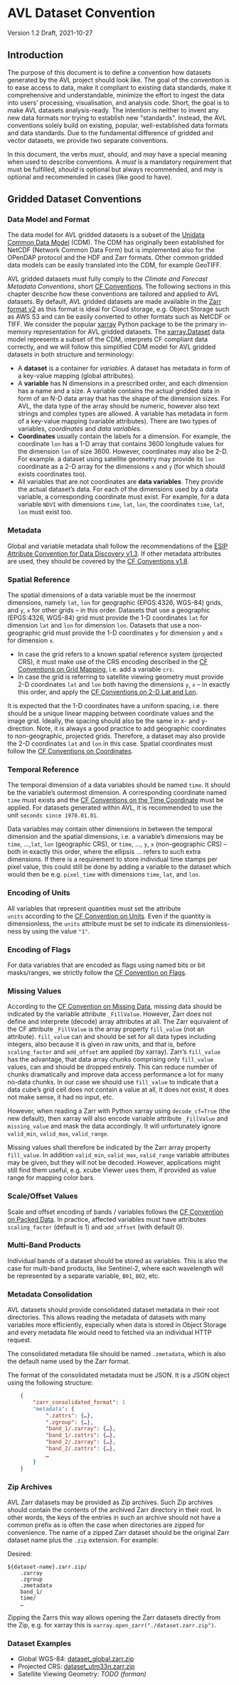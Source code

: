 # AVL Dataset Convention

Version 1.2 Draft, 2021-10-27


## Introduction

The purpose of this document is to define a convention how datasets generated 
by the AVL project should look like. The goal of the convention is to ease 
access to data, make it compliant to existing data standards, make it 
comprehensive and understandable, minimize the effort to ingest the data into 
users’ processing, visualisation, and analysis code. Short, the goal is to 
make AVL datasets analysis-ready.
The intention is neither to invent any new data formats nor trying to establish 
new "standards". Instead, the AVL conventions solely build on existing, 
popular, well-established data formats and data standards.
Due to the fundamental difference of gridded and vector datasets, we provide 
two separate conventions.

In this document, the verbs _must_, _should_, and _may_ have a special meaning 
when used to describe conventions. A _must_ is a mandatory requirement that 
must be fulfilled, _should_ is optional but always recommended, and 
_may_ is optional and recommended in cases (like good to have).

## Gridded Dataset Conventions

### Data Model and Format

The data model for AVL gridded datasets is a subset of the 
[Unidata Common Data Model] (CDM). The CDM has originally been established for 
NetCDF (Network Common Data Form) but is implemented also for the OPenDAP 
protocol and the HDF and Zarr formats. Other common gridded data models can be 
easily translated into the CDM, for example GeoTIFF.

AVL gridded datasets must fully comply to the _Climate and Forecast
Metadata Conventions_, short [CF Conventions]. The following sections in this 
chapter describe how these conventions are tailored and applied to AVL datasets.
By default, AVL gridded datasets are made available in the [Zarr format v2] as 
this format is ideal for Cloud storage, e.g. Object Storage such as AWS S3 and 
can be easily converted to other formats such as NetCDF or TIFF.
We consider the popular [xarray] Python package to be the primary in-memory 
representation for AVL gridded datasets. The [xarray.Dataset] data model 
represents a subset of the CDM, interprets CF compliant data correctly, and we 
will follow this simplified CDM model for AVL gridded datasets in both 
structure and terminology:

[Unidata Common Data Model]: https://www.unidata.ucar.edu/software/netcdf-java/v4.6/CDM/
[CF Conventions]: https://cfconventions.org/Data/cf-conventions/cf-conventions-1.8/cf-conventions.html
[Zarr format v2]: https://zarr.readthedocs.io/en/stable/spec/v2.html
[xarray]: http://xarray.pydata.org/
[xarray.Dataset]: http://xarray.pydata.org/en/stable/user-guide/data-structures.html#dataset

* A **dataset** is a container for _variables_. A dataset has metadata in form 
  of a key-value mapping (global attributes).
* A **variable** has N dimensions in a prescribed order, and each dimension 
  has a name and a size. A variable contains the actual gridded data in form of 
  an N-D data array that has the shape of the dimension sizes. For AVL, the 
  data type of the array should be numeric, however also text strings and 
  complex types are allowed. A variable has metadata in form of a key-value 
  mapping (variable attributes). There are two types of variables, 
  _coordinates_ and _data variables_.
* **Coordinates** usually contain the labels for a dimension. For example, 
  the coordinate `lon` has a 1-D array that contains 3600 longitude values for 
  the dimension `lon` of size 3600. However, coordinates may also be 2-D. 
  For example. a dataset using satellite geometry may provide its `lon` 
  coordinate as a 2-D array for the dimensions `x` and `y` (for which should 
  exists coordinates too).
* All variables that are not coordinates are **data variables**. 
  They provide the actual dataset’s data. For each of the dimensions used by a 
  data variable, a corresponding coordinate must exist. For example, for a 
  data variable `NDVI` with dimensions `time`, `lat`, `lon`, the coordinates
  `time`, `lat`, `lon` must exist too.

### Metadata

Global and variable metadata shall follow the recommendations of the 
[ESIP Attribute Convention for Data Discovery v1.3]. If other metadata 
attributes are used, they should be covered by the [CF Conventions v1.8].

[CF Conventions v1.8]: https://cfconventions.org/Data/cf-conventions/cf-conventions-1.8/cf-conventions.html
[ESIP Attribute Convention for Data Discovery v1.3]: https://wiki.esipfed.org/Attribute_Convention_for_Data_Discovery_1-3

### Spatial Reference

The spatial dimensions of a data variable must be the innermost dimensions, 
namely `lat`, `lon` for geographic (EPGS:4326, WGS-84) grids, and `y`, `x` 
for other grids – in this order.
Datasets that use a geographic (EPGS:4326, WGS-84) grid must provide the 
1-D coordinates `lat` for dimension `lat` and `lon` for dimension `lon`.
Datasets that use a non-geographic grid must provide the 1-D coordinates 
`y` for dimension `y` and `x` for dimension `x`. 

* In case the grid refers to a known spatial reference system (projected CRS), 
  it must make use of the CRS encoding described in the 
  [CF Conventions on Grid Mapping], i.e. add a variable `crs`.
* In case the grid is referring to satellite viewing geometry must provide 
  2-D coordinates `lat` and `lon` both having the dimensions `y`, `x` – 
  in exactly this order, and apply the [CF Conventions on 2-D Lat and Lon].

It is expected that the 1-D coordinates have a uniform spacing, i.e. there 
should be a unique linear mapping between coordinate values and the image grid. 
Ideally, the spacing should also be the same in x- and y-direction.
Note, it is always a good practice to add geographic coordinates to 
non-geographic, projected grids. Therefore, a dataset may also provide the 2-D 
coordinates `lat` and `lon` in this case. Spatial coordinates must follow 
the [CF Conventions on Coordinates].

[CF Conventions on Grid Mapping]: https://cfconventions.org/Data/cf-conventions/cf-conventions-1.8/cf-conventions.html#grid-mappings-and-projections
[CF Conventions on 2-D Lat and Lon]: https://cfconventions.org/Data/cf-conventions/cf-conventions-1.8/cf-conventions.html#_two_dimensional_latitude_longitude_coordinate_variables
[CF Conventions on Coordinates]: https://cfconventions.org/Data/cf-conventions/cf-conventions-1.8/cf-conventions.html#coordinate-types

### Temporal Reference

The temporal dimension of a data variables should be named `time`. It should be 
the variable’s outermost dimension. A corresponding coordinate named `time` 
must exists and the [CF Conventions on the Time Coordinate] must be applied.
For datasets generated within AVL, it is recommended to use the unit 
`seconds since 1970.01.01`.

Data variables may contain other dimensions in between the temporal dimension 
and the spatial dimensions, i.e. a variable’s dimensions may be 
`time`, …,`lat`, `lon` (geographic CRS), or `time`, …, `y`, `x` 
(non-geographic CRS) – both in exactly this order, where the ellipsis … refers 
to such extra dimensions. If there is a requirement to store individual time 
stamps per pixel value, this could still be done by adding a variable to the 
dataset which would then be e.g. `pixel_time` with dimensions 
`time`, `lat`, and `lon`. 

[CF Conventions on the Time Coordinate]: https://cfconventions.org/Data/cf-conventions/cf-conventions-1.8/cf-conventions.html#time-coordinate

### Encoding of Units

All variables that represent quantities must set the attribute  
`units` according to the [CF Convention on Units]. 
Even if the quantity is dimensionless, the `units` attribute must be set
to indicate its dimensionless-ness by using the value `"1"`.

[CF Convention on Units]: https://cfconventions.org/Data/cf-conventions/cf-conventions-1.8/cf-conventions.html#units

### Encoding of Flags

For data variables that are encoded as flags using named bits or bit 
masks/ranges, we strictly follow the [CF Convention on Flags]. 

[CF Convention on Flags]: https://cfconventions.org/Data/cf-conventions/cf-conventions-1.8/cf-conventions.html#flags

### Missing Values

According to the [CF Convention on Missing Data], missing data should be 
indicated by the variable attribute `_FillValue`. 
However, Zarr does not define and interprete (decode) array attributes at all. 
The Zarr equivalent of the CF attribute `_FillValue` is the array property 
`fill_value` (not an attribute). `fill_value` can and should be set for all 
data types including integers, also because it is given in raw units, and 
that is, before `scaling_factor` and `add_offset` are applied (by xarray). 
Zarr’s `fill_value` has the advantage, that data array chunks comprising 
only `fill_value` values, can and should be dropped entirely. This can reduce 
number of chunks dramatically and improve data access performance a lot for 
many no-data chunks. In our case we should use `fill_value` to indicate 
that a data cube’s grid cell does not contain a value at all, 
it does not exist, it does not make sense, it had no input, etc.

However, when reading a Zarr with Python xarray using `decode_cf=True` 
(the new default), then xarray will also encode variable attribute 
`_FillValue` and `missing_value` and mask the data accordingly. It will 
unfortunately ignore `valid_min`, `valid_max`, `valid_range`.

Missing values shall therefore be indicated by the Zarr array property 
`fill_value`. In addition `valid_min`, `valid_max`, `valid_range`
variable attributes may be given, but they will not be decoded. However,
applications might still find them useful, e.g. xcube Viewer uses them,
if provided as value range for mapping color bars.

[CF Convention on Missing Data]: https://cfconventions.org/Data/cf-conventions/cf-conventions-1.8/cf-conventions.html#missing-data

### Scale/Offset Values

Scale and offset encoding of bands / variables follows the 
[CF Convention on Packed Data]. In practice, affected variables must have 
attributes `scaling_factor` (default is 1) and `add_offset` (with default 0).  

[CF Convention on Packed Data]: https://cfconventions.org/Data/cf-conventions/cf-conventions-1.8/cf-conventions.html#packed-data

### Multi-Band Products

Individual bands of a dataset should be stored as variables. This is also the 
case for multi-band products, like Sentinel-2, where each wavelength will be 
represented by a separate variable, `B01`, `B02`, etc.

### Metadata Consolidation

AVL datasets should provide consolidated dataset metadata in their root
directories. This allows reading the metadata of datasets with many 
variables more efficiently, especially when data is stored in Object Storage
and every metadata file would need to fetched via an individual HTTP request. 

The consolidated metadata file should be named `.zmetadata`,
which is also the default name used by the Zarr format.

The format of the consolidated metadata must be JSON. It is a 
JSON object using the following structure:

```json
    {
        "zarr_consolidated_format": 1
        "metadata": {
            ".zattrs": {…},
            ".zgroup": {…},
            "band_1/.zarray": {…},
            "band_1/.zattrs": {…},
            "band_2/.zarray": {…},
            "band_2/.zattrs": {…},
            …
        }
    }
```

### Zip Archives

AVL Zarr datasets may be provided as Zip archives. Such Zip archives 
should contain the contents of the archived Zarr directory in their root.
In other words, the keys of the entries in such an archive should not 
have a common prefix as is often the case when directories are zipped 
for convenience. The name of a zipped Zarr dataset should be the original 
Zarr dataset name plus the `.zip` extension. For example:

Desired:

    ${dataset-name}.zarr.zip/
        .zarray
        .zgroup
        .zmetadata
        band_1/
        time/
        …

Zipping the Zarrs this way allows opening the Zarr datasets directly from the 
Zip, e.g. for xarray this is `xarray.open_zarr("./dataset.zarr.zip")`.

### Dataset Examples

* Global WGS-84: [dataset_global.zarr.zip](./data-samples/dataset_global.zarr.zip)
* Projected CRS: [dataset_utm33n.zarr.zip](./data-samples/dataset_utm33n.zarr.zip)
* Satellite Viewing Geometry: _TODO (forman)_

